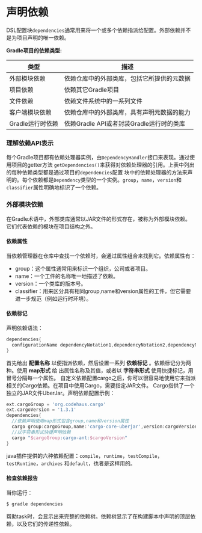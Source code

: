 声明依赖
========================
DSL配置块`dependencies`通常用来将一个或多个依赖指派给配置。外部依赖并不是为项目声明的唯一依赖。

**Gradle项目的依赖类型:**

类型|描述
---|---
外部模块依赖|依赖仓库中的外部类库，包括它所提供的元数据  
项目依赖|依赖其它Gradle项目
文件依赖|依赖文件系统中的一系列文件
客户端模块依赖|依赖仓库中的外部类库，具有声明元数据的能力
Gradle运行时依赖|依赖Gradle API或者封装Gradle运行时的类库

### 理解依赖API表示
每个Gradle项目都有依赖处理器实例，由`DependencyHandler`接口来表现。通过使用项目的getter方法
`getDependencies()`来获得对依赖处理器的引用。上表中列出的每种依赖类型都是通过项目的`dependencies`配置
块中的依赖处理器的方法来声明的。每个依赖都是`Dependency`类型的一个实例。`group`，`name`，`version`和
`classifier`属性明确地标识了一个依赖。

### 外部模块依赖
在Gradle术语中，外部类库通常以JAR文件的形式存在，被称为外部模块依赖。它们代表依赖的模块在项目结构之外。
#### 依赖属性
当依赖管理器在仓库中查找一个依赖时，会通过属性组合来找到它。依赖属性有：
+ group：这个属性通常用来标识一个组织，公司或者项目。
+ name：一个工件的名称唯一地描述了依赖。
+ version：一个类库的版本号。
+ classifier：用来区分具有相同group,name和version属性的工件，但它需要进一步规范（例如运行时环境）。

#### 依赖标记
声明依赖语法：
```gradle
dependencies{
  configurationName dependencyNotation1,dependencyNotation2,dependencyNotation3...
}
```
首先给出 **配置名称** 以便指派依赖，然后设置一系列 **依赖标记** 。依赖标记分为两种。使用 **map形式** 给
出属性名称及其值，或者以 **字符串形式** 使用快捷标记，用冒号分隔每一个属性。
自定义依赖配置cargo之后，你可以很容易地使用它来指派相关的Cargo依赖。在项目中使用Cargo，需要指定JAR文件。
Cargo指供了一个独立的JAR文件UberJar。声明依赖配置示例：
```gradle
ext.cargoGroup = 'org.codehaus.cargo'
ext.cargoVersion = '1.3.1'
dependencies{
  //依赖声明使用map形式包含group,name和version属性
  cargo group:cargoGroup,name:'cargo-core-uberjar',version:cargoVersion
  //以字符串形式快捷声明依赖
  cargo "$cargoGroup:cargo-ant:$cargoVersion"
}
```
java插件提供的六种依赖配置：`compile`，`runtime`，`testCompile`，`testRuntime`，`archives`
和`default`，也者是这样用的。
#### 检查依赖报告
当你运行：
```powershell
$ gradle dependencies
```
帮助task时，会显示出来完整的依赖树。依赖树显示了在构建脚本中声明的顶层依赖，以及它们的传递性依赖。
